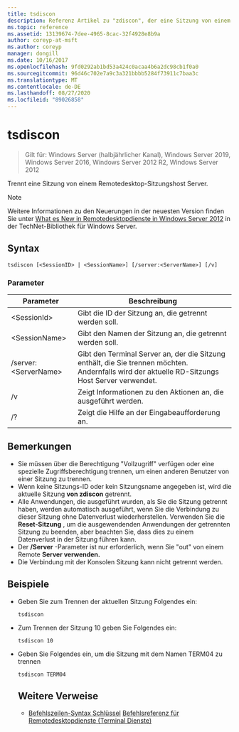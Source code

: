 ```yaml
---
title: tsdiscon
description: Referenz Artikel zu "zdiscon", der eine Sitzung von einem Remote Desktop-Sitzungs Host Server trennt.
ms.topic: reference
ms.assetid: 13139674-7dee-4965-8cac-32f4928e8b9a
author: coreyp-at-msft
ms.author: coreyp
manager: dongill
ms.date: 10/16/2017
ms.openlocfilehash: 9fd0292ab1bd53a424c0acaa4b6a2dc98cb1f0a0
ms.sourcegitcommit: 96d46c702e7a9c3a321bbbb5284f73911c7baa3c
ms.translationtype: MT
ms.contentlocale: de-DE
ms.lasthandoff: 08/27/2020
ms.locfileid: "89026858"
---
```

# <a name="tsdiscon"></a>tsdiscon

> Gilt für: Windows Server (halbjährlicher Kanal), Windows Server 2019, Windows Server 2016, Windows Server 2012 R2, Windows Server 2012

Trennt eine Sitzung von einem Remotedesktop-Sitzungshost Server.



> [!NOTE]
> Weitere Informationen zu den Neuerungen in der neuesten Version finden Sie unter [What es New in Remotedesktopdienste in Windows Server 2012](/previous-versions/orphan-topics/ws.11/hh831527(v=ws.11)) in der TechNet-Bibliothek für Windows Server.

## <a name="syntax"></a>Syntax
```
tsdiscon [<SessionID> | <SessionName>] [/server:<ServerName>] [/v]
```

### <a name="parameters"></a>Parameter

|Parameter|Beschreibung|
|-------|--------|
|\<SessionId>|Gibt die ID der Sitzung an, die getrennt werden soll.|
|\<SessionName>|Gibt den Namen der Sitzung an, die getrennt werden soll.|
|/server:\<ServerName>|Gibt den Terminal Server an, der die Sitzung enthält, die Sie trennen möchten. Andernfalls wird der aktuelle RD-Sitzungs Host Server verwendet.|
|/v|Zeigt Informationen zu den Aktionen an, die ausgeführt werden.|
|/?|Zeigt die Hilfe an der Eingabeaufforderung an.|

## <a name="remarks"></a>Bemerkungen
-   Sie müssen über die Berechtigung "Vollzugriff" verfügen oder eine spezielle Zugriffsberechtigung trennen, um einen anderen Benutzer von einer Sitzung zu trennen.
-   Wenn keine Sitzungs-ID oder kein Sitzungsname angegeben ist, wird die aktuelle Sitzung **von zdiscon** getrennt.
-   Alle Anwendungen, die ausgeführt wurden, als Sie die Sitzung getrennt haben, werden automatisch ausgeführt, wenn Sie die Verbindung zu dieser Sitzung ohne Datenverlust wiederherstellen. Verwenden Sie die **Reset-Sitzung** , um die ausgewendenden Anwendungen der getrennten Sitzung zu beenden, aber beachten Sie, dass dies zu einem Datenverlust in der Sitzung führen kann.
-   Der **/Server** -Parameter ist nur erforderlich, wenn Sie "out" von einem Remote **Server verwenden.**
-   Die Verbindung mit der Konsolen Sitzung kann nicht getrennt werden.

## <a name="examples"></a>Beispiele
- Geben Sie zum Trennen der aktuellen Sitzung Folgendes ein:
  ```
  tsdiscon
  ```
- Zum Trennen der Sitzung 10 geben Sie Folgendes ein:
  ```
  tsdiscon 10
  ```
- Geben Sie Folgendes ein, um die Sitzung mit dem Namen TERM04 zu trennen
  ```
  tsdiscon TERM04
  ```
  ## <a name="additional-references"></a>Weitere Verweise
  - [Befehlszeilen-Syntax Schlüssel](command-line-syntax-key.md) 
   [Befehlsreferenz für Remotedesktopdienste (Terminal Dienste)](remote-desktop-services-terminal-services-command-reference.md)
